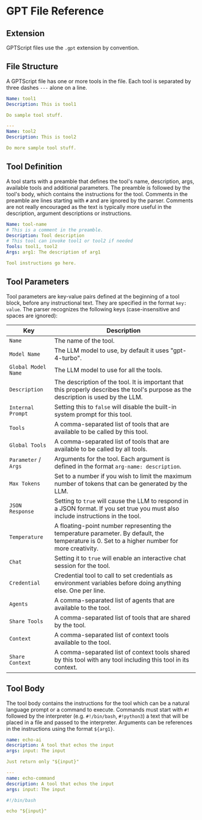 # GPT File Reference

## Extension

GPTScript files use the `.gpt` extension by convention.

## File Structure

A GPTScript file has one or more tools in the file. Each tool is separated by three dashes `---` alone on a line.

```yaml
Name: tool1
Description: This is tool1

Do sample tool stuff.

---
Name: tool2
Description: This is tool2

Do more sample tool stuff.
```

## Tool Definition

A tool starts with a preamble that defines the tool's name, description, args, available tools and additional parameters.
The preamble is followed by the tool's body, which contains the instructions for the tool. Comments in
the preamble are lines starting with `#` and are ignored by the parser. Comments are not really encouraged
as the text is typically more useful in the description, argument descriptions or instructions.

```yaml
Name: tool-name
# This is a comment in the preamble.
Description: Tool description
# This tool can invoke tool1 or tool2 if needed
Tools: tool1, tool2
Args: arg1: The description of arg1

Tool instructions go here.
```

## Tool Parameters

Tool parameters are key-value pairs defined at the beginning of a tool block, before any instructional text. They are specified in the format `key: value`. The parser recognizes the following keys (case-insensitive and spaces are ignored):

| Key                  | Description                                                                                                                                   |
|----------------------|-----------------------------------------------------------------------------------------------------------------------------------------------|
| `Name`               | The name of the tool.                                                                                                                         |
| `Model Name`         | The LLM model to use, by default it uses "gpt-4-turbo".                                                                                       |
| `Global Model Name`  | The LLM model to use for all the tools.                                                                                                       |
| `Description`        | The description of the tool. It is important that this properly describes the tool's purpose as the description is used by the LLM.           |
| `Internal Prompt`    | Setting this to `false` will disable the built-in system prompt for this tool.                                                                |
| `Tools`              | A comma-separated list of tools that are available to be called by this tool.                                                                 |
| `Global Tools`       | A comma-separated list of tools that are available to be called by all tools.                                                                 |
| `Parameter` / `Args` | Arguments for the tool. Each argument is defined in the format `arg-name: description`.                                                       |
| `Max Tokens`         | Set to a number if you wish to limit the maximum number of tokens that can be generated by the LLM.                                           |
| `JSON Response`      | Setting to `true` will cause the LLM to respond in a JSON format. If you set true you must also include instructions in the tool.             |
| `Temperature`        | A floating-point number representing the temperature parameter. By default, the temperature is 0. Set to a higher number for more creativity. |
| `Chat`               | Setting it to `true` will enable an interactive chat session for the tool.                                                                    |
| `Credential`         | Credential tool to call to set credentials as environment variables before doing anything else. One per line.                                 |
| `Agents`             | A comma-separated list of agents that are available to the tool.                                                                              | 
| `Share Tools`        | A comma-separated list of tools that are shared by the tool.                                                                                  |
| `Context`            | A comma-separated list of context tools available to the tool.                                                                                |
| `Share Context`      | A comma-separated list of context tools shared by this tool with any tool including this tool in its context.                                 | 



## Tool Body

The tool body contains the instructions for the tool which can be a natural language prompt or
a command to execute. Commands must start with `#!` followed by the interpreter (e.g. `#!/bin/bash`, `#!python3`)
a text that will be placed in a file and passed to the interpreter. Arguments can be references in the instructions
using the format `${arg1}`.

```yaml
name: echo-ai
description: A tool that echos the input
args: input: The input

Just return only "${input}"

---
name: echo-command
description: A tool that echos the input
args: input: The input

#!/bin/bash

echo "${input}"
```
